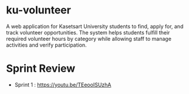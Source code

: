 # ku-volunteer
A web application for Kasetsart University students to find, apply for, and track volunteer opportunities. The system helps students fulfill their required volunteer hours by category while allowing staff to manage activities and verify participation.


#  Sprint Review
  * Sprint 1 : https://youtu.be/TEeooISUzhA
